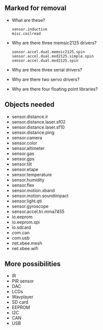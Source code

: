 ## Marked for removal

*   What are these?

        sensor.inductive
        misc.coilread

*   Why are there three memsic2125 drivers?

        sensor.accel.dual.memsic2125.spin
        sensor.accel.dual.mxd2125.simple.spin
        sensor.accel.dual.mxd2125.spin

*   Why are there three serial drivers?
*   Why are there two servo drivers?
*   Why are there four floating point libraries?

## Objects needed

*   sensor.distance.ir
*   sensor.distance.laser.sf02
*   sensor.distance.laser.sf10
*   sensor.distance.ping
*   sensor.camera
*   sensor.color
*   sensor.altimeter
*   sensor.gas
*   sensor.gps
*   sensor.tilt
*   sensor.etape
*   sensor.temperature
*   sensor.humidity
*   sensor.flex
*   sensor.motion.xband
*   sensor.motion.soundimpact
*   sensor.light.qti
*   sensor.gyroscope
*   sensor.accel.tri.mma7455
*   io.eeprom
*   io.eeprom.spi
*   io.sdcard
*   com.can
*   com.usb
*   net.xbee.mesh
*   net.xbee.wifi

## More possibilities

*   IR
*   PIR sensor
*   DAC
*   LCDs
*   Wavplayer
*   SD card
*   EEPROM
*   I2C
*   CAN
*   USB
